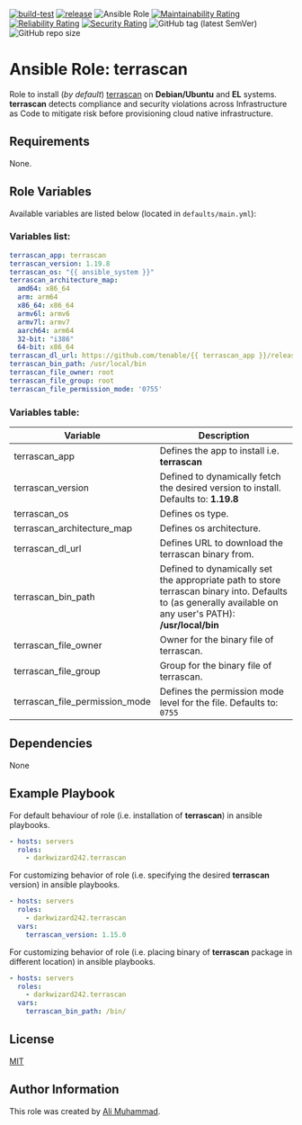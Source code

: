[![build-test](https://github.com/darkwizard242/ansible-role-terrascan/workflows/build-and-test/badge.svg?branch=master)](https://github.com/darkwizard242/ansible-role-terrascan/actions?query=workflow%3Abuild-and-test) [![release](https://github.com/darkwizard242/ansible-role-terrascan/workflows/release/badge.svg)](https://github.com/darkwizard242/ansible-role-terrascan/actions?query=workflow%3Arelease) ![Ansible Role](https://img.shields.io/ansible/role/d/darkwizard242/terrascan) [![Maintainability Rating](https://sonarcloud.io/api/project_badges/measure?project=ansible-role-terrascan&metric=sqale_rating)](https://sonarcloud.io/dashboard?id=ansible-role-terrascan) [![Reliability Rating](https://sonarcloud.io/api/project_badges/measure?project=ansible-role-terrascan&metric=reliability_rating)](https://sonarcloud.io/dashboard?id=ansible-role-terrascan) [![Security Rating](https://sonarcloud.io/api/project_badges/measure?project=ansible-role-terrascan&metric=security_rating)](https://sonarcloud.io/dashboard?id=ansible-role-terrascan) ![GitHub tag (latest SemVer)](https://img.shields.io/github/tag/darkwizard242/ansible-role-terrascan?label=release) ![GitHub repo size](https://img.shields.io/github/repo-size/darkwizard242/ansible-role-terrascan?color=orange&style=flat-square)

# Ansible Role: terrascan

Role to install (_by default_) [terrascan](https://runterrascan.io/) on **Debian/Ubuntu** and **EL** systems. **terrascan** detects compliance and security violations across Infrastructure as Code to mitigate risk before provisioning cloud native infrastructure.

## Requirements

None.

## Role Variables

Available variables are listed below (located in `defaults/main.yml`):

### Variables list:

```yaml
terrascan_app: terrascan
terrascan_version: 1.19.8
terrascan_os: "{{ ansible_system }}"
terrascan_architecture_map:
  amd64: x86_64
  arm: arm64
  x86_64: x86_64
  armv6l: armv6
  armv7l: armv7
  aarch64: arm64
  32-bit: "i386"
  64-bit: x86_64
terrascan_dl_url: https://github.com/tenable/{{ terrascan_app }}/releases/download/v{{ terrascan_version }}/{{ terrascan_app }}_{{ terrascan_version }}_{{ terrascan_os }}_{{ terrascan_architecture_map[ansible_architecture] }}.tar.gz
terrascan_bin_path: /usr/local/bin
terrascan_file_owner: root
terrascan_file_group: root
terrascan_file_permission_mode: '0755'
```

### Variables table:

Variable                       | Description
------------------------------ | -----------------------------------------------------------------------------------------------------------------------------------------------------------
terrascan_app                  | Defines the app to install i.e. **terrascan**
terrascan_version              | Defined to dynamically fetch the desired version to install. Defaults to: **1.19.8**
terrascan_os                   | Defines os type.
terrascan_architecture_map     | Defines os architecture.
terrascan_dl_url               | Defines URL to download the terrascan binary from.
terrascan_bin_path             | Defined to dynamically set the appropriate path to store terrascan binary into. Defaults to (as generally available on any user's PATH): **/usr/local/bin**
terrascan_file_owner           | Owner for the binary file of terrascan.
terrascan_file_group           | Group for the binary file of terrascan.
terrascan_file_permission_mode | Defines the permission mode level for the file. Defaults to: `0755`

## Dependencies

None

## Example Playbook

For default behaviour of role (i.e. installation of **terrascan**) in ansible playbooks.

```yaml
- hosts: servers
  roles:
    - darkwizard242.terrascan
```

For customizing behavior of role (i.e. specifying the desired **terrascan** version) in ansible playbooks.

```yaml
- hosts: servers
  roles:
    - darkwizard242.terrascan
  vars:
    terrascan_version: 1.15.0
```

For customizing behavior of role (i.e. placing binary of **terrascan** package in different location) in ansible playbooks.

```yaml
- hosts: servers
  roles:
    - darkwizard242.terrascan
  vars:
    terrascan_bin_path: /bin/
```

## License

[MIT](https://github.com/darkwizard242/ansible-role-terrascan/blob/master/LICENSE)

## Author Information

This role was created by [Ali Muhammad](https://www.alimuhammad.dev/).
